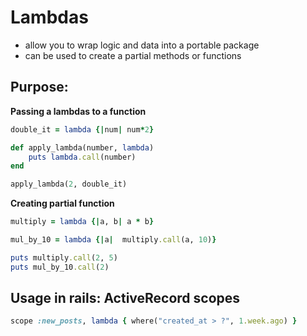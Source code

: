 # Lambdas
- allow you to wrap logic and data into a portable package
- can be used to create a partial methods or functions


## Purpose:

**Passing a lambdas to a function**

```rb
double_it = lambda {|num| num*2}

def apply_lambda(number, lambda)
    puts lambda.call(number)
end

apply_lambda(2, double_it)
```

**Creating partial function**

```rb
multiply = lambda {|a, b| a * b}

mul_by_10 = lambda {|a|  multiply.call(a, 10)}

puts multiply.call(2, 5)
puts mul_by_10.call(2)
```

## Usage in rails: ActiveRecord scopes

```rb
scope :new_posts, lambda { where("created_at > ?", 1.week.ago) }
```

